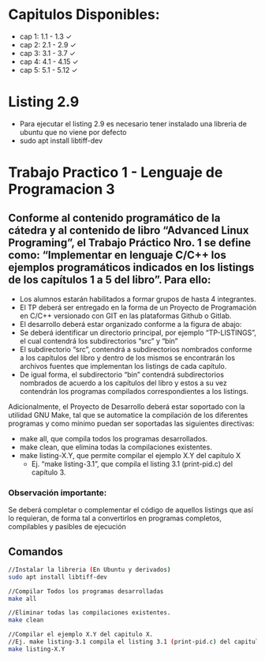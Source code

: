 # Capitulos Disponibles:
- cap 1: 1.1 - 1.3  ✓
- cap 2: 2.1 - 2.9  ✓
- cap 3: 3.1 - 3.7  ✓
- cap 4: 4.1 - 4.15 ✓
- cap 5: 5.1 - 5.12 ✓
# Listing 2.9
- Para ejecutar el listing 2.9 es necesario tener instalado una libreria de ubuntu que no viene por defecto
- sudo apt install libtiff-dev
# Trabajo Practico 1 - Lenguaje de Programacion 3

## Conforme al contenido programático de la cátedra y al contenido de libro “Advanced Linux Programing”, el Trabajo Práctico Nro. 1 se define como: “Implementar en lenguaje C/C++ los ejemplos programáticos indicados en los listings de los capítulos 1 a 5 del libro”. Para ello:

-  Los alumnos estarán habilitados a formar grupos de hasta 4 integrantes.
-  El TP deberá ser entregado en la forma de un Proyecto de Programación en C/C++ versionado
con GIT en las plataformas Github o Gitlab.
-  El desarrollo deberá estar organizado conforme a la figura de abajo:
- Se deberá identificar un directorio principal, por ejemplo “TP-LISTINGS”, el cual
contendrá los subdirectorios “src” y “bin”
- El subdirectorio “src”, contendrá a subdirectorios nombrados conforme a los capítulos
del libro y dentro de los mismos se encontrarán los archivos fuentes que implementan
los listings de cada capítulo.
- De igual forma, el subdirectorio “bin” contendrá subdirectorios nombrados de acuerdo
a los capítulos del libro y estos a su vez contendrán los programas compilados
correspondientes a los listings.

Adicionalmente, el Proyecto de Desarrollo deberá estar soportado con la utilidad GNU Make, tal que se automatice la compilación de los diferentes programas y como mínimo puedan ser soportadas las siguientes directivas:

- make all, que compila todos los programas desarrollados.
- make clean, que elimina todas la compilaciones existentes.
- make listing-X.Y, que permite compilar el ejemplo X.Y del capítulo X
    - Ej. “make listing-3.1”, que compila el listing 3.1 (print-pid.c) del capítulo 3.

### Observación importante:
Se deberá completar o complementar el código de aquellos listings que así lo requieran, de forma tal a convertirlos en programas completos, compilables y pasibles de ejecución

## Comandos
```bash
//Instalar la libreria (En Ubuntu y derivados)
sudo apt install libtiff-dev

//Compilar Todos los programas desarrolladas
make all

//Eliminar todas las compilaciones existentes.
make clean

//Compilar el ejemplo X.Y del capitulo X.
//Ej. make listing-3.1 compila el listing 3.1 (print-pid.c) del capitulo 3.
make listing-X.Y
```
